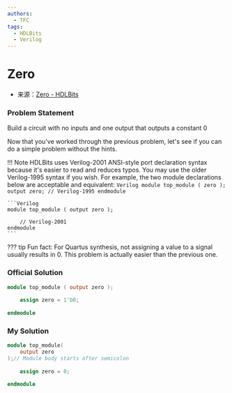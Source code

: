 ```yaml
---
authors:
  - TFC
tags:
  - HDLBits
  - Verilog
---
```

# Zero
- 来源：[Zero - HDLBits](https://hdlbits.01xz.net/wiki/Zero)

### Problem Statement

Build a circuit with no inputs and one output that outputs a constant 0

Now that you've worked through the previous problem, let's see if you can do a simple problem without the hints.

!!! Note
    HDLBits uses Verilog-2001 ANSI-style port declaration syntax because it's easier to read and reduces typos. You may use the older Verilog-1995 syntax if you wish. For example, the two module declarations below are acceptable and equivalent:
    ```Verilog
    module top_module ( zero );
        output zero;
        // Verilog-1995
    endmodule
    ```

    ```Verilog
    module top_module ( output zero ); 

        // Verilog-2001
    endmodule
    ```

??? tip
    Fun fact: For Quartus synthesis, not assigning a value to a signal usually results in 0. This problem is actually easier than the previous one.

### Official Solution
```Verilog
module top_module ( output zero );
	
	assign zero = 1'b0;
	
endmodule
```

### My Solution
```Verilog
module top_module(
    output zero
);// Module body starts after semicolon
    
    assign zero = 0;

endmodule
```